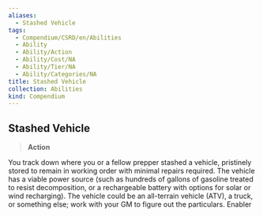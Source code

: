 ```yaml
---
aliases:
  - Stashed Vehicle
tags:
  - Compendium/CSRD/en/Abilities
  - Ability
  - Ability/Action
  - Ability/Cost/NA
  - Ability/Tier/NA
  - Ability/Categories/NA
title: Stashed Vehicle
collection: Abilities
kind: Compendium
---
```

## Stashed Vehicle  
>**Action**
  
You track down where you or a fellow prepper stashed a vehicle, pristinely stored to remain in working order with minimal repairs required. The vehicle has a viable power source (such as hundreds of gallons of gasoline treated to resist decomposition, or a rechargeable battery with options for solar or wind recharging). The vehicle could be an all-terrain vehicle (ATV), a truck, or something else; work with your GM to figure out the particulars. Enabler